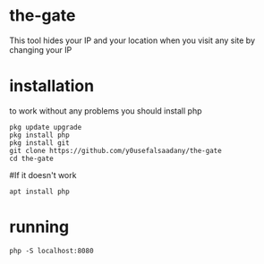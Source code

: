 # the-gate
This tool hides your IP and your location when you visit any site by changing your IP
# installation
to work without any problems you should install php
```
pkg update upgrade
pkg install php
pkg install git
git clone https://github.com/y0usefalsaadany/the-gate
cd the-gate
```
#If it doesn't work
```
apt install php
```
# running

```
php -S localhost:8080
```
